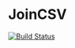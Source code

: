 JoinCSV
=======

[![Build Status](https://travis-ci.org/peterSW/JoinCSV.png?branch=master)](https://travis-ci.org/peterSW/JoinCSV)
